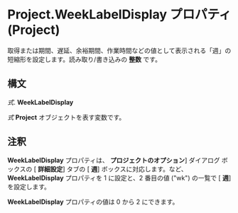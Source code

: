 
# Project.WeekLabelDisplay プロパティ (Project)

取得または期間、遅延、余裕期間、作業時間などの値として表示される「週」の短縮形を設定します。読み取り/書き込みの **整数** です。


## 構文

 _式_. **WeekLabelDisplay**

 _式_ **Project** オブジェクトを表す変数です。


## 注釈

 **WeekLabelDisplay** プロパティは、 **プロジェクトのオプション**] ダイアログ ボックスの [ **詳細設定**] タブの [ **週**] ボックスに対応します。など、  **WeekLabelDisplay** プロパティを 1 に設定と、2 番目の値 ("wk") の一覧で [ **週**] を設定します。

 **WeekLabelDisplay** プロパティの値は 0 から 2 にできます。

